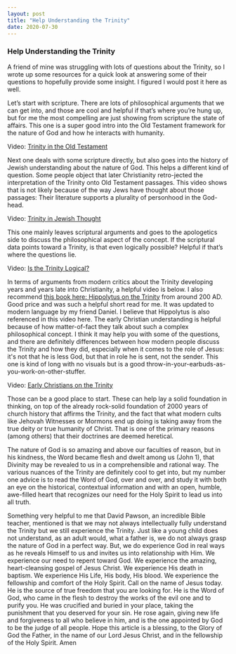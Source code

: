 ```yaml
---
layout: post
title: "Help Understanding the Trinity"
date: 2020-07-30
---
```


### Help Understanding the Trinity

A friend of mine was struggling with lots of questions about the Trinity, so I wrote up some resources for a quick look at answering some of their questions to hopefully provide some insight. I figured I would post it here as well.   

Let’s start with scripture. There are lots of philosophical arguments that we can get into, and those are cool and helpful if that’s where you’re hung up, but for me the most compelling are just showing from scripture the state of affairs. This one is a super good intro into the Old Testament framework for the nature of God and how he interacts with humanity.    

Video: [Trinity in the Old Testament](https://youtu.be/BNt5NKSse0Y)    

Next one deals with some scripture directly, but also goes into the history of Jewish understanding about the nature of God. This helps a different kind of question. Some people object that later Christianity retro-jected the interpretation of the Trinity onto Old Testament passages. This video shows that is not likely because of the way Jews have thought about those passages: Their literature supports a plurality of personhood in the God-head.

Video: [Trinity in Jewish Thought](https://youtu.be/d-aVQ8MELeg)    

This one mainly leaves scriptural  arguments and goes to the apologetics side to discuss the philosophical aspect of the concept. If the scriptural data points toward a Trinity, is that even logically possible? Helpful if that’s where the questions lie.

Video: [Is the Trinity Logical?](https://youtu.be/0G2S5ziDcO0)    

In terms of arguments from modern critics about the Trinity developing years and years late into Christianity, a helpful video is below. I also recommend [this book here: Hippolytus on the Trinity](https://www.amazon.com/Hippolytus-Trinity-Daniel-Robison/dp/1507710518/ref=sr_1_1?dchild=1&keywords=hippolytus+on+the+trinity&qid=1593365124&sr=8-1) from around 200 AD. Good price and was such a helpful short read for me. It was updated to modern language by my friend Daniel. I believe that Hippolytus is also referenced in this video here. The early Christian understanding is helpful because of how matter-of-fact they talk about such a complex philosophical concept. I think it may help you with some of the questions, and there are definitely differences between how modern people discuss the Trinity and how they did, especially when it comes to the role of Jesus: it's not that he is less God, but that in role he is sent, not the sender. This one is kind of long with no visuals but is a good throw-in-your-earbuds-as-you-work-on-other-stuffer.

Video: [Early Christians on the Trinity](https://www.youtube.com/watch?v=UpPmXUEK3F8)    

Those can be a good place to start. These can help lay a solid foundation in thinking, on top of the already rock-solid foundation of 2000 years of church history that affirms the Trinity, and the fact that what modern cults like Jehovah Witnesses or Mormons end up doing is taking away from the true deity or true humanity of Christ. That is one of the primary reasons (among others) that their doctrines are deemed heretical.    

The nature of God is so amazing and above our faculties of reason, but in his kindness, the Word became flesh and dwelt among us (John 1), that Divinity may be revealed to us in a comprehensible and rational way. The various nuances of the Trinity are definitely cool to get into, but my number one advice is to read the Word of God, over and over, and study it with both an eye on the historical, contextual information and with an open, humble, awe-filled heart that recognizes our need for the Holy Spirit to lead us into all truth.    

Something very helpful to me that David Pawson, an incredible Bible teacher, mentioned is that we may not always intellectually fully understand the Trinity but we still experience the Trinity. Just like a young child does not understand, as an adult would, what a father is, we do not always grasp the nature of God in a perfect way. But, we do experience God in real ways as he reveals Himself to us and invites us into relationship with Him. We experience our need to repent toward God. We experience the amazing, heart-cleansing gospel of Jesus Christ. We experience His death in baptism. We experience His Life, His body, His blood. We experience the fellowship and comfort of the Holy Spirit. Call on the name of Jesus today. He is the source of true freedom that you are looking for. He is the Word of God, who came in the flesh to destroy the works of the evil one and to purify you. He was crucified and buried in your place, taking the punishment that you deserved for your sin. He rose again, giving new life and forgiveness to all who believe in him, and is the one appointed by God to be the judge of all people. Hope this article is a blessing, to the Glory of God the Father, in the name of our Lord Jesus Christ, and in the fellowship of the Holy Spirit. Amen
